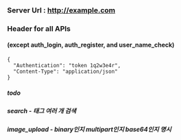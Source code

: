 ### Server Url : http://example.com

### Header for all APIs
#### (except auth_login, auth_register, and user_name_check)

    {
      "Authentication": "token 1q2w3e4r",
      "Content-Type": "application/json"
    }

##### todo
##### search - 태그 여러 개 검색
##### image_upload - binary인지 multipart인지 base64인지 명시
